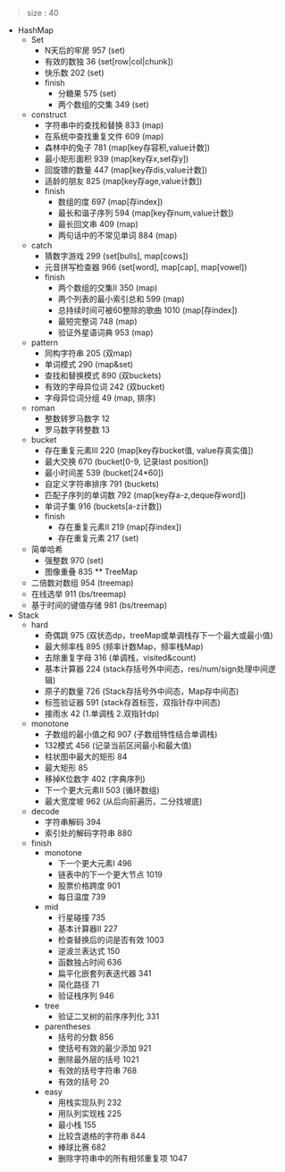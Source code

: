 > size : 40
* HashMap
    - Set
        + N天后的牢房  957  (set)
        + 有效的数独  36  (set[row|col|chunk])
        + 快乐数  202  (set)
        + finish
            * 分糖果  575  (set)
            * 两个数组的交集  349  (set)
    - construct
        + 字符串中的查找和替换  833  (map)
        + 在系统中查找重复文件  609  (map)
        + 森林中的兔子  781  (map[key存容积,value计数])
        + 最小矩形面积  939  (map<set>[key存x,set存y])
        + 回旋镖的数量  447  (map[key存dis,value计数])
        + 适龄的朋友  825  (map[key存age,value计数])
        + finish
            * 数组的度  697  (map<list>[存index])
            * 最长和谐子序列  594  (map[key存num,value计数])
            * 最长回文串  409  (map)
            * 两句话中的不常见单词  884  (map)
    - catch
        + 猜数字游戏  299  (set[bulls], map[cows])
        + 元音拼写检查器  966  (set[word], map[cap], map[vowel])
        + finish
            * 两个数组的交集II  350  (map)
            * 两个列表的最小索引总和  599  (map)
            * 总持续时间可被60整除的歌曲  1010  (map[存index])
            * 最短完整词  748  (map)
            * 验证外星语词典  953  (map)
    - pattern
        + 同构字符串  205  (双map)
        + 单词模式  290  (map&set)
        + 查找和替换模式  890  (双buckets)
        + 有效的字母异位词  242  (双bucket)
        + 字母异位词分组  49  (map<list>, 排序)
    - roman
        + 整数转罗马数字  12
        + 罗马数字转整数  13
    - bucket
        + 存在重复元素III  220  (map[key存bucket值, value存真实值])
        + 最大交换  670  (bucket[0-9, 记录last position])
        + 最小时间差  539  (bucket[24*60])
        + 自定义字符串排序  791  (buckets)
        + 匹配子序列的单词数  792  (map<deque>[key存a-z,deque存word])
        + 单词子集  916  (buckets[a-z计数])
        + finish
            * 存在重复元素II  219  (map[存index])
            * 存在重复元素  217  (set)
    - 简单哈希
        + 强整数  970  (set)
        + 图像重叠  835
** TreeMap
    - 二倍数对数组  954  (treemap)
    - 在线选举  911  (bs/treemap)
    - 基于时间的键值存储  981  (bs/treemap)
* Stack
    - hard
        + 奇偶跳  975  (双状态dp，treeMap或单调栈存下一个最大或最小值)
        + 最大频率栈  895  (频率计数Map，频率栈Map)
        + 去除重复字母  316  (单调栈，visited&count)
        + 基本计算器  224  (stack存括号外中间态，res/num/sign处理中间逻辑)
        + 原子的数量  726  (Stack存括号外中间态，Map存中间态)
        + 标签验证器  591  (stack存首标签，双指针存中间态)
        + 接雨水  42  (1.单调栈 2.双指针dp)
    - monotone
        + 子数组的最小值之和  907  (子数组特性结合单调栈)
        + 132模式  456  (记录当前区间最小和最大值)
        + 柱状图中最大的矩形  84
        + 最大矩形  85
        + 移掉K位数字  402  (字典序列)
        + 下一个更大元素II  503  (循环数组)
        + 最大宽度坡  962  (从后向前遍历，二分找坡底)
    - decode
        + 字符串解码  394
        + 索引处的解码字符串  880
    - finish
        + monotone
            * 下一个更大元素I  496
            * 链表中的下一个更大节点  1019
            * 股票价格跨度  901
            * 每日温度  739
        + mid
            * 行星碰撞  735
            * 基本计算器II  227
            * 检查替换后的词是否有效  1003
            * 逆波兰表达式  150
            * 函数独占时间  636
            * 扁平化嵌套列表迭代器  341
            * 简化路径  71
            * 验证栈序列  946
        + tree
            * 验证二叉树的前序序列化  331
        + parentheses
            * 括号的分数  856
            * 使括号有效的最少添加  921
            * 删除最外层的括号  1021
            * 有效的括号字符串  768
            * 有效的括号  20
        + easy
            * 用栈实现队列  232
            * 用队列实现栈  225
            * 最小栈  155
            * 比较含退格的字符串  844
            * 棒球比赛  682
            * 删除字符串中的所有相邻重复项  1047
